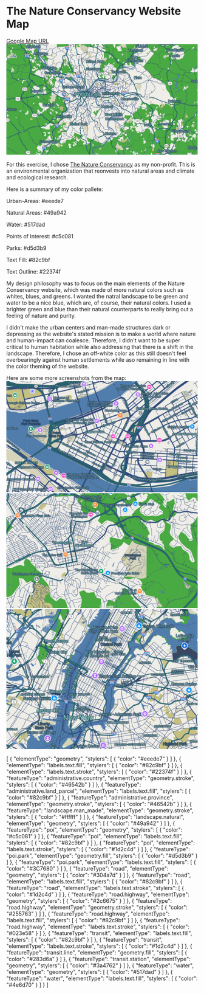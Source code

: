 # The Nature Conservancy Website Map

[Google Map URL](https://maps.googleapis.com/maps/api/staticmap?key=AIzaSyAlfDAWMhdWO88l3Avk4N6ZvcZnMxNvAmc&center=40.428881082817654,-80.02007028756181&zoom=11&format=png&maptype=roadmap&style=element:geometry%7Ccolor:0xeeede7&style=element:labels.text.fill%7Ccolor:0x82c9bf&style=element:labels.text.stroke%7Ccolor:0x22374f&style=feature:administrative.country%7Celement:geometry.stroke%7Ccolor:0x46542b&style=feature:administrative.land_parcel%7Celement:labels.text.fill%7Ccolor:0x82c9bf&style=feature:administrative.province%7Celement:geometry.stroke%7Ccolor:0x46542b&style=feature:landscape.man_made%7Celement:geometry.stroke%7Ccolor:0xffffff&style=feature:landscape.natural%7Celement:geometry%7Ccolor:0x49a942&style=feature:poi%7Celement:geometry%7Ccolor:0xc5c081&style=feature:poi%7Celement:labels.text.fill%7Ccolor:0x82c9bf&style=feature:poi%7Celement:labels.text.stroke%7Ccolor:0x1d2c4d&style=feature:poi.park%7Celement:geometry.fill%7Ccolor:0xd5d3b9&style=feature:poi.park%7Celement:labels.text.fill%7Ccolor:0x3C7680&style=feature:road%7Celement:geometry%7Ccolor:0x304a7d&style=feature:road%7Celement:labels.text.fill%7Ccolor:0x82c9bf&style=feature:road%7Celement:labels.text.stroke%7Ccolor:0x1d2c4d&style=feature:road.highway%7Celement:geometry%7Ccolor:0x2c6675&style=feature:road.highway%7Celement:geometry.stroke%7Ccolor:0x255763&style=feature:road.highway%7Celement:labels.text.fill%7Ccolor:0x82c9bf&style=feature:road.highway%7Celement:labels.text.stroke%7Ccolor:0x023e58&style=feature:transit%7Celement:labels.text.fill%7Ccolor:0x82c9bf&style=feature:transit%7Celement:labels.text.stroke%7Ccolor:0x1d2c4d&style=feature:transit.line%7Celement:geometry.fill%7Ccolor:0x283d6a&style=feature:transit.station%7Celement:geometry%7Ccolor:0x3a4762&style=feature:water%7Celement:geometry%7Ccolor:0x517dad&style=feature:water%7Celement:labels.text.fill%7Ccolor:0x4e6d70&size=480x360)
![Map to be used by the Nature Conservancy, Map of Pittsburgh and Surrounding Area](NaturePittsburgh.png)

For this exercise, I chose [The Nature Conservancy](https://www.nature.org/en-us/) as my non-profit. This is an environmental organization that reonvests into natural areas and climate and ecological research.


Here is a summary of my color pallete:

Urban-Areas: #eeede7

Natural Areas: #49a942

Water: #517dad

Points of Interest: #c5c081

Parks: #d5d3b9

Text Fill: #82c9bf

Text Outline: #22374f

My design philosophy was to focus on the main elements of the Nature Conservancy website, which was made of more natural colors such as whites, blues, and greens. I wanted the natral landscape to be green and water to be a nice blue, which are, of course, their natural colors. I used a brighter green and blue than their natural counterparts to really bring out a feeling of nature and purity. 

I didn't make the urban centers and man-made structures dark or depressing as the website's stated mission is to make a world where nature and human-impact can coalesce. Therefore, I didn't want to be super critical to human habitation while also addressing that there is a shift in the landscape. Therefore, I chose an off-white color as this still doesn't feel overbearingly against human settlements while aso remaining in line with the color theming of the website.

Here are some more screenshots from the map:
![Pittsburgh - The Point](Point.png)
![Washington, PA](Washington.png)
![New York City](NewYork.png)


[
  {
    "elementType": "geometry",
    "stylers": [
      {
        "color": "#eeede7"
      }
    ]
  },
  {
    "elementType": "labels.text.fill",
    "stylers": [
      {
        "color": "#82c9bf"
      }
    ]
  },
  {
    "elementType": "labels.text.stroke",
    "stylers": [
      {
        "color": "#22374f"
      }
    ]
  },
  {
    "featureType": "administrative.country",
    "elementType": "geometry.stroke",
    "stylers": [
      {
        "color": "#46542b"
      }
    ]
  },
  {
    "featureType": "administrative.land_parcel",
    "elementType": "labels.text.fill",
    "stylers": [
      {
        "color": "#82c9bf"
      }
    ]
  },
  {
    "featureType": "administrative.province",
    "elementType": "geometry.stroke",
    "stylers": [
      {
        "color": "#46542b"
      }
    ]
  },
  {
    "featureType": "landscape.man_made",
    "elementType": "geometry.stroke",
    "stylers": [
      {
        "color": "#ffffff"
      }
    ]
  },
  {
    "featureType": "landscape.natural",
    "elementType": "geometry",
    "stylers": [
      {
        "color": "#49a942"
      }
    ]
  },
  {
    "featureType": "poi",
    "elementType": "geometry",
    "stylers": [
      {
        "color": "#c5c081"
      }
    ]
  },
  {
    "featureType": "poi",
    "elementType": "labels.text.fill",
    "stylers": [
      {
        "color": "#82c9bf"
      }
    ]
  },
  {
    "featureType": "poi",
    "elementType": "labels.text.stroke",
    "stylers": [
      {
        "color": "#1d2c4d"
      }
    ]
  },
  {
    "featureType": "poi.park",
    "elementType": "geometry.fill",
    "stylers": [
      {
        "color": "#d5d3b9"
      }
    ]
  },
  {
    "featureType": "poi.park",
    "elementType": "labels.text.fill",
    "stylers": [
      {
        "color": "#3C7680"
      }
    ]
  },
  {
    "featureType": "road",
    "elementType": "geometry",
    "stylers": [
      {
        "color": "#304a7d"
      }
    ]
  },
  {
    "featureType": "road",
    "elementType": "labels.text.fill",
    "stylers": [
      {
        "color": "#82c9bf"
      }
    ]
  },
  {
    "featureType": "road",
    "elementType": "labels.text.stroke",
    "stylers": [
      {
        "color": "#1d2c4d"
      }
    ]
  },
  {
    "featureType": "road.highway",
    "elementType": "geometry",
    "stylers": [
      {
        "color": "#2c6675"
      }
    ]
  },
  {
    "featureType": "road.highway",
    "elementType": "geometry.stroke",
    "stylers": [
      {
        "color": "#255763"
      }
    ]
  },
  {
    "featureType": "road.highway",
    "elementType": "labels.text.fill",
    "stylers": [
      {
        "color": "#82c9bf"
      }
    ]
  },
  {
    "featureType": "road.highway",
    "elementType": "labels.text.stroke",
    "stylers": [
      {
        "color": "#023e58"
      }
    ]
  },
  {
    "featureType": "transit",
    "elementType": "labels.text.fill",
    "stylers": [
      {
        "color": "#82c9bf"
      }
    ]
  },
  {
    "featureType": "transit",
    "elementType": "labels.text.stroke",
    "stylers": [
      {
        "color": "#1d2c4d"
      }
    ]
  },
  {
    "featureType": "transit.line",
    "elementType": "geometry.fill",
    "stylers": [
      {
        "color": "#283d6a"
      }
    ]
  },
  {
    "featureType": "transit.station",
    "elementType": "geometry",
    "stylers": [
      {
        "color": "#3a4762"
      }
    ]
  },
  {
    "featureType": "water",
    "elementType": "geometry",
    "stylers": [
      {
        "color": "#517dad"
      }
    ]
  },
  {
    "featureType": "water",
    "elementType": "labels.text.fill",
    "stylers": [
      {
        "color": "#4e6d70"
      }
    ]
  }
]

